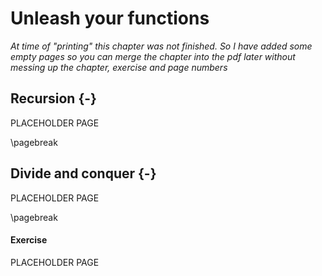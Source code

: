 
<!-- TODO: write recursion chapter -->
<!-- Serve to make you understnad exactly how functions work. If you understand recursion, you will undertand functions too. -->

# Unleash your functions

*At time of "printing" this chapter was not finished. So I have added some empty pages so you can merge the chapter into the pdf later without messing up the chapter, exercise and page numbers*

<!-- $$f(x) = f(x-1)$$ {#eq:some_label}

Equation [@eq:some_label] -->

## Recursion {-}

PLACEHOLDER PAGE

\pagebreak

## Divide and conquer {-}

PLACEHOLDER PAGE

\pagebreak

#### Exercise 

PLACEHOLDER PAGE

